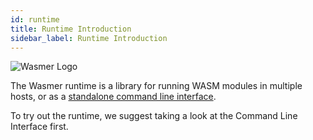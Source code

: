```yaml
---
id: runtime
title: Runtime Introduction
sidebar_label: Runtime Introduction
---
```


![Wasmer Logo](/img/wasmer-logo.svg)

The Wasmer runtime is a library for running WASM modules in multiple hosts, or as a [standalone command line interface](/runtime/cli/runtime-cli-installation). 

To try out the runtime, we suggest taking a look at the Command Line Interface first.
